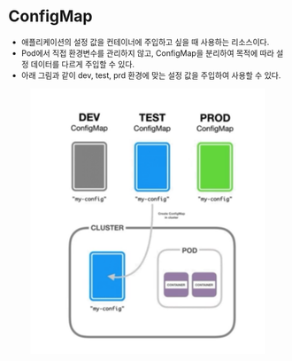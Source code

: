 # ConfigMap

* 애플리케이션의 설정 값을 컨테이너에 주입하고 싶을 때 사용하는 리소스이다.
* Pod에서 직접 환경변수를 관리하지 않고, ConfigMap을 분리하여 목적에 따라 설정 데이터를 다르게 주입할 수 있다.
* 아래 그림과 같이 dev, test, prd  환경에 맞는 설정 값을 주입하여 사용할 수 있다.

<div align="center">

<figure><img src="../../../.gitbook/assets/image.png" alt=""><figcaption></figcaption></figure>

</div>



